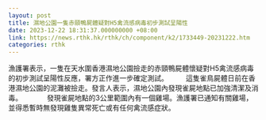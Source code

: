 ```yaml
---
layout: post
title: 濕地公園一隻赤頸鴨屍體疑對H5禽流感病毒初步測試呈陽性
date: 2023-12-22 18:31:37.000000000 +08:00
link: https://news.rthk.hk/rthk/ch/component/k2/1733449-20231222.htm
categories: rthk
---
```


漁護署表示，一隻在天水圍香港濕地公園撿走的赤頸鴨屍體懷疑對H5禽流感病毒的初步測試呈陽性反應，署方正作進一步確定測試。
　　 
這隻雀鳥屍體日前在香港濕地公園的泥灘被撿走。發言人表示，濕地公園內發現雀屍地點已加強清潔及消毒。
　　　
發現雀屍地點的3公里範圍內有一個雞場。漁護署已通知有關雞場，並得悉暫時無發現雞隻異常死亡或有任何禽流感症狀。

